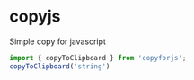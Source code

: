# copyjs

Simple copy for javascript

```js
import { copyToClipboard } from 'copyforjs';
copyToClipboard('string')
```
